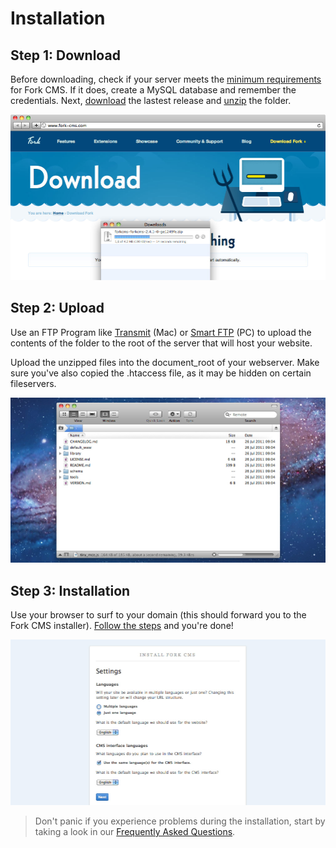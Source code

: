 # Installation

## Step 1: Download

Before downloading, check if your server meets the [minimum requirements](http://www.fork-cms.com/knowledge-base/detail/minimum-requirements) for Fork CMS. If it does, create a MySQL database and remember the credentials. Next, [download](http://www.fork-cms.com/download) the lastest release and [unzip](http://en.wikipedia.org/wiki/ZIP_%28file_format%29) the folder.

![Download started](assets/started_download.jpg)

## Step 2: Upload

Use an FTP Program like [Transmit](http://www.panic.com/transmit/) (Mac) or [Smart FTP](http://www.smartftp.com/) (PC) to upload the contents of the folder to the root of the server that will host your website.

Upload the unzipped files into the document_root of your webserver. Make sure you've also copied the .htaccess file, as it may be hidden on certain fileservers.

![Upload started](assets/started_upload.jpg)

## Step 3: Installation

Use your browser to surf to your domain (this should forward you to the Fork CMS installer). [Follow the steps](#todo) and you're done!

![Installation started](assets/started_install.jpg)

> Don't panic if you experience problems during the installation, start by taking a look in our [Frequently Asked Questions](#todo).